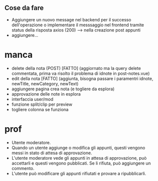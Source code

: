 ## Cose da fare

- Aggiungere un nuovo message nel backend per il successo dell'operazione o implementare il messsaggio nel frontend tramite status della risposta axios (200) --> nella creazione post appunti
- aggiungere...


# manca
- delete della nota (POST) [FATTO] (aggiornato ma la query delete commentata, prima va risolto il problema di idnote in post-notes.vue)
- edit della nota [FATTO]  (aggiunta, bisogna passare i paramentri idnote, newTitle, newCategory, newText)
- aggiungere pagina crea nota (e togliere da esplora)
- approvazione delle note in esplora
- interfaccia user/mod
- funzione split/clip per preview
- togliere colonna se funziona


# prof
- Utente moderatore.
- Quando un utente aggiunge o modifica gli appunti, questi vengono messi in stato di attesa di approvazione.
- L'utente moderatore vede gli appunti in attesa di approvazione, può accettarli e questi vengono pubblicati. Se li rifiuta, può aggiungere un commento.
- L'utente può modificare gli appunti rifiutati e provare a ripubblicarli.